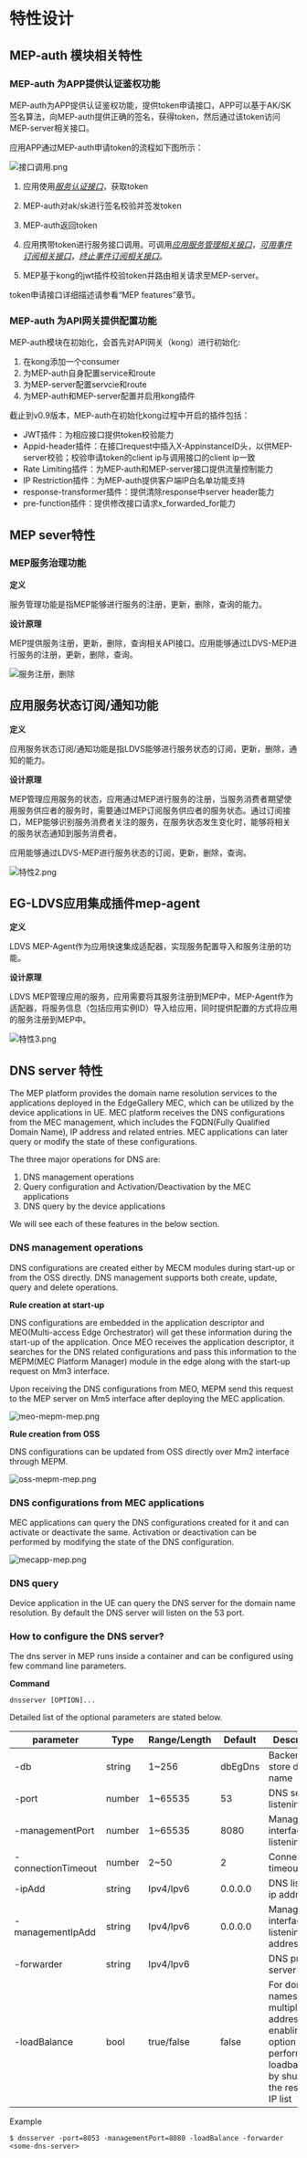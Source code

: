 特性设计
================

## MEP-auth 模块相关特性

### MEP-auth 为APP提供认证鉴权功能
MEP-auth为APP提供认证鉴权功能，提供token申请接口，APP可以基于AK/SK签名算法，向MEP-auth提供正确的签名，获得token，然后通过该token访问MEP-server相关接口。

应用APP通过MEP-auth申请token的流程如下图所示：

![](/uploads/images/2020/0804/165746_8ff53084_5504908.png "接口调用.png")

1.  应用使用[*服务认证接口*](#服务认证接口)，获取token

2.  MEP-auth对ak/sk进行签名校验并签发token

3.  MEP-auth返回token

4.  应用携带token进行服务接口调用。可调用[*应用服务管理相关接口*](#应用服务管理相关接口)，[*可用事件订阅相关接口*](#可用事件订阅相关接口)，[*终止事件订阅相关接口*](#终止事件订阅相关接口)。

5.  MEP基于kong的jwt插件校验token并路由相关请求至MEP-server。

token申请接口详细描述请参看“MEP features”章节。

### MEP-auth 为API网关提供配置功能
MEP-auth模块在初始化，会首先对API网关（kong）进行初始化:

1. 在kong添加一个consumer
2. 为MEP-auth自身配置service和route
3. 为MEP-server配置servcie和route
4. 为MEP-auth和MEP-server配置并启用kong插件

截止到v0.9版本，MEP-auth在初始化kong过程中开启的插件包括：

- JWT插件：为相应接口提供token校验能力
- Appid-header插件：在接口request中插入X-AppinstanceID头，以供MEP-server校验；校验申请token的client ip与调用接口的client ip一致
- Rate Limiting插件：为MEP-auth和MEP-server接口提供流量控制能力
- IP Restriction插件：为MEP-auth提供客户端IP白名单功能支持
- response-transformer插件：提供清除response中server header能力
- pre-function插件：提供修改接口请求x_forwarded_for能力

## MEP sever特性


### MEP服务治理功能
**定义**

服务管理功能是指MEP能够进行服务的注册，更新，删除，查询的能力。

**设计原理**

MEP提供服务注册，更新，删除，查询相关API接口。应用能够通过LDVS-MEP进行服务的注册，更新，删除，查询。

![服务注册，删除](/uploads/images/2020/0804/165650_4eeb753e_5504908.png "特性1.png")

应用服务状态订阅/通知功能
----------------------------------------

**定义**

应用服务状态订阅/通知功能是指LDVS能够进行服务状态的订阅，更新，删除，通知的能力。

**设计原理**

MEP管理应用服务的状态，应用通过MEP进行服务的注册，当服务消费者期望使用服务供应者的服务时，需要通过MEP订阅服务供应者的服务状态。通过订阅接口，MEP能够识别服务消费者关注的服务，在服务状态发生变化时，能够将相关的服务状态通知到服务消费者。

应用能够通过LDVS-MEP进行服务状态的订阅，更新，删除，查询。

![](/uploads/images/2020/0804/165707_f4dbb36e_5504908.png "特性2.png")

EG-LDVS应用集成插件mep-agent
------------------------------------

**定义**

LDVS MEP-Agent作为应用快速集成适配器，实现服务配置导入和服务注册的功能。

**设计原理**

LDVS
MEP管理应用的服务，应用需要将其服务注册到MEP中，MEP-Agent作为适配器，将服务信息（包括应用实例ID）导入给应用，同时提供配置的方式将应用的服务注册到MEP中。

![](/uploads/images/2020/0804/165723_8d9be51d_5504908.png "特性3.png")


## DNS server 特性
The MEP platform provides the domain name resolution services to the applications deployed in the EdgeGallery MEC, which can be utilized by the device applications in UE. MEC platform receives the DNS configurations from the MEC management, which includes the FQDN(Fully Qualified Domain Name), IP address and related entries. MEC applications can later query or modify the state of these configurations.

The three major operations for DNS are:

1. DNS management operations
2. Query configuration and Activation/Deactivation by the MEC applications
3. DNS query by the device applications

We will see each of these features in the below section.
### DNS management operations

DNS configurations are created either by MECM modules during start-up or from the OSS directly. DNS management supports both create, update, query and delete operations.

**Rule creation at start-up**

DNS configurations are embedded in the application descriptor and MEO(Multi-access Edge Orchestrator) will get these information during the start-up of the application. Once MEO receives the application descriptor, it searches for the DNS related configurations and pass this information to the MEPM(MEC Platform Manager) module in the edge along with the start-up request on Mm3 interface.

Upon receiving the DNS configurations from MEO, MEPM send this request to the MEP server on Mm5 interface after deploying the MEC application.

![](/uploads/images/2020/0915/133822_31b532a2_7625394.png "meo-mepm-mep.png")

**Rule creation from OSS**

DNS configurations can be updated from OSS directly over Mm2 interface through MEPM.

![](/uploads/images/2020/0915/133912_597b2c17_7625394.png "oss-mepm-mep.png")

### DNS configurations from MEC applications

MEC applications can query the DNS configurations created for it and can activate or deactivate the same. Activation or deactivation can be performed by modifying the state of the DNS configuration.

![](/uploads/images/2020/0915/133933_9f7bd2ec_7625394.png "mecapp-mep.png")

### DNS query

Device application in the UE can query the DNS server for the domain name resolution. By default the DNS server will listen on the 53 port.

### How to configure the DNS server?

The dns server in MEP runs inside a container and can be configured using few command line parameters. 

**Command**

```
dnsserver [OPTION]...
```

Detailed list of the optional parameters are stated below.

| parameter | Type | Range/Length | Default | Description |
| --------- | ---- | ------------ | ------- | ----------- |
| -db | string | 1~256  | dbEgDns | Backend store db name |
| -port | number | 1~65535  | 53 | DNS server listening port |
| -managementPort | number | 1~65535  | 8080 | Management interface listening port |
| -connectionTimeout | number | 2~50  | 2 | Connection timeout |
| -ipAdd | string | Ipv4/Ipv6  | 0.0.0.0 | DNS listening ip address |
| -managementIpAdd | string | Ipv4/Ipv6  | 0.0.0.0 | Management interface listening ip address |
| -forwarder | string | Ipv4/Ipv6  |  | DNS proxy server IP |
| -loadBalance | bool | true/false  | false | For domain names with multiple ip address, enabling this option will perform loadbalancing by shuffling the response IP list |

Example
```
$ dnsserver -port=8053 -managementPort=8080 -loadBalance -forwarder <some-dns-server>
```

